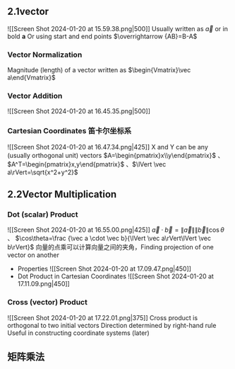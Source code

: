 ## 2.1vector
![[Screen Shot 2024-01-20 at 15.59.38.png|500]]
Usually written as $\vec a$ or in bold $\mathbf a$ 
Or using start and end points $\overrightarrow {AB}=B-A$
### Vector Normalization
Magnitude (length) of a vector written as $\begin{Vmatrix}\vec a\end{Vmatrix}$
### Vector Addition
![[Screen Shot 2024-01-20 at 16.45.35.png|500]]
### Cartesian Coordinates 笛卡尔坐标系
![[Screen Shot 2024-01-20 at 16.47.34.png|425]]
X and Y can be any (usually orthogonal unit) vectors
$A=\begin{pmatrix}x\\y\end{pmatrix}$ 、 $A^T=\begin{pmatrix}x,y\end{pmatrix}$ 、$\lVert \vec a\rVert=\sqrt{x^2+y^2}$


## 2.2Vector Multiplication
### Dot (scalar) Product
![[Screen Shot 2024-01-20 at 16.55.00.png|425]]
$\vec a \cdot \vec b=\lVert \vec a\rVert\lVert \vec b\rVert\cos\theta$ 、  $\cos\theta=\frac {\vec a \cdot \vec b}{\lVert \vec a\rVert\lVert \vec b\rVert}$
向量的点乘可以计算向量之间的夹角，Finding projection of one vector on another
- Properties
![[Screen Shot 2024-01-20 at 17.09.47.png|450]]
- Dot Product in Cartesian Coordinates
![[Screen Shot 2024-01-20 at 17.11.09.png|450]]
### Cross (vector) Product
![[Screen Shot 2024-01-20 at 17.22.01.png|375]]
Cross product is orthogonal to two initial vectors
Direction determined by right-hand rule
Useful in constructing coordinate systems (later)

## 矩阵乘法
